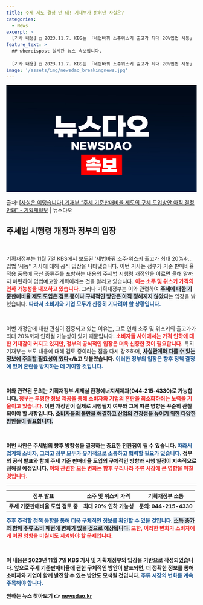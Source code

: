 ```yaml
---
title: 주세 제도 결정 안 돼! 기재부가 밝혀낸 사실은?
categories:
  - News
excerpt: >
  [기사 내용] □ 2023.11.7. KBS는 「세법바꿔 소주위스키 출고가 최대 20%입법 시동」 기사에서,…
feature_text: >
  ## whereispost 실시간 뉴스 속보입니다.

  [기사 내용] □ 2023.11.7. KBS는 「세법바꿔 소주위스키 출고가 최대 20%입법 시동」 기사에서,…
image: '/assets/img/newsdao_breakingnews.jpg'
---
```


![뉴스다오 속보](/assets/img/newsdao_breakingnews.jpg)

<p>출처: <a href="https://newsdao.kr/2469" rel="dofollow">[사실은 이렇습니다] 기재부 “주세 기준판매비율 제도의 구체 도입방안 아직 결정 안돼” - 기획재정부</a> | 뉴스다오</p>

<h2 data-ke-size="size26">주세법 시행령 개정과 정부의 입장</h2>

<p data-ke-size="size16">&nbsp;</p>

기획재정부는 11월 7일 KBS에서 보도된 '세법바꿔 소주·위스키 출고가 최대 20%↓…입법 ‘시동’' 기사에 대해 공식 입장을 나타냈습니다. 이번 기사는 정부가 기준 판매비율 적용 품목에 국산 증류주를 포함하는 내용의 주세법 시행령 개정안을 이르면 올해 말까지 마련하여 입법예고할 계획이라는 것을 알리고 있습니다. <b><span style="color: #ee2323;">이는 소주 및 위스키 가격의 인하 가능성을 내포하고 있습니다.</span></b> 그러나 기획재정부는 이와 관련하여 <b><span style="background-color: #21538527;">주세에 대한 기준판매비율 제도 도입은 검토 중이나 구체적인 방안은 아직 정해지지 않았다</span></b>는 입장을 밝혔습니다. <b><span style="color: #1a5490;">따라서 소비자와 기업 모두가 신중히 기다려야 할 상황입니다.</span></b>

<p data-ke-size="size16">&nbsp;</p>

이번 개정안에 대한 관심이 집중되고 있는 이유는, 그로 인해 소주 및 위스키의 출고가가 최대 20%까지 인하될 가능성이 있기 때문입니다. <b><span style="color: #ee2323;">소비자들 사이에서는 가격 인하에 대한 기대감이 커지고 있지만, 정부의 공식적인 입장은 더욱 신중한 것이 필요합니다.</span></b> 특히 기재부는 보도 내용에 대해 검토 중이라는 점을 다시 강조하며, <b><span style="background-color: #21538527;">사실관계와 다를 수 있는 정보에 주의할 필요성이 있다</span></b고 덧붙였습니다. <b><span style="color: #1a5490;">이러한 정부의 입장은 향후 정책 결정에 있어 혼란을 방지하는 데 기여할 것입니다.</span></b>

<p data-ke-size="size16">&nbsp;</p>

이와 관련된 문의는 기획재정부 세제실 환경에너지세제과(044-215-4330)로 가능합니다. <b><span style="color: #ee2323;">정부는 투명한 정보 제공을 통해 소비자와 기업의 혼란을 최소화하려는 노력을 기울이고 있습니다.</span></b> 이번 개정안이 실제로 시행될지 여부와 그에 따른 영향은 꾸준히 관찰되어야 할 사항입니다. <b><span style="background-color: #21538527;">소비자들의 불만을 해결하고 산업의 건강성을 높이기 위한 다양한 방안들이 필요합니다.</span></b> 

<p data-ke-size="size16">&nbsp;</p>

이번 사안은 주세법의 향후 방향성을 결정하는 중요한 전환점이 될 수 있습니다. <b><span style="color: #1a5490;">따라서 업계와 소비자, 그리고 정부 모두가 유기적으로 소통하고 협력할 필요가 있습니다.</span></b> 정부의 공식 발표와 함께 주세 기준 판매비율 도입의 구체적인 방향과 시행 일정이 지속적으로 정해질 예정입니다. <b><span style="color: #ee2323;">이와 관련한 모든 변화는 향후 우리나라 주류 시장에 큰 영향을 미칠 것입니다.</span></b>

<hr>

<table style="width: 100%;">
    <thead>
        <tr>
            <th style="text-align: center;"><b>정부 발표</b></th>
            <th style="text-align: center;"><b>소주 및 위스키 가격</b></th>
            <th style="text-align: center;"><b>기획재정부 소통</b></th>
        </tr>
    </thead>
    <tbody>
        <tr>
            <td style="text-align: center;"><b>주세 기준판매비율 도입 검토 중</b></td>
            <td style="text-align: center;"><b>최대 20% 인하 가능성</b></td>
            <td style="text-align: center;"><b>문의: 044-215-4330</b></td>
        </tr>
    </tbody>
</table>

<b><span style="color: #1a5490;">추후 추적할 정책 동향을 통해 더욱 구체적인 정보를 확인할 수 있을 것입니다.</span></b> <b><span style="background-color: #21538527;">소득 증가와 함께 주류 소비 패턴에 변화가 있을 것으로 예상됩니다.</span></b> <b><span style="color: #ee2323;">또한, 이러한 변화가 소비자에게 어떤 영향을 미칠지도 지켜봐야 할 문제입니다.</span></b> 

<p data-ke-size="size16">&nbsp;</p>

이 내용은 2023년 11월 7일 KBS 기사 및 기획재정부의 입장을 기반으로 작성되었습니다. 앞으로 주세 기준판매비율에 관한 구체적인 방안이 발표되면, 더 정확한 정보를 통해 소비자와 기업이 함께 발전할 수 있는 방안도 모색될 것입니다. <b><span style="color: #1a5490;">주류 시장의 변화를 계속 주목해야 합니다.</span></b> 

원하는 뉴스 찾아보기 👉 <a href="https://newsdao.kr" rel="dofollow">newsdao.kr</a>


